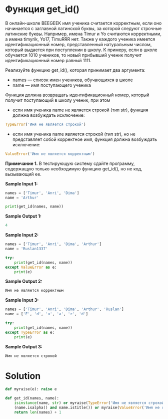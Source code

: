 # Функция get_id()

В онлайн-школе BEEGEEK имя ученика считается корректным, если оно начинается с заглавной латинской буквы, за которой
следуют строчные латинские буквы. Например, имена Timur и Yo считаются корректными, а имена timyrik, Yo17, TimuRRR нет.
Также у каждого ученика имеется идентификационный номер, представленный натуральным числом, который выдается при
поступлении в школу. К примеру, если в школе обучается 1010 учеников, то новый прибывший ученик получит
идентификационный номер равный 1111.

Реализуйте функцию get_id(), которая принимает два аргумента:

* names — список имен учеников, обучающихся в школе
* name — имя поступающего ученика

Функция должна возвращать идентификационный номер, который получит поступающий в школу ученик, при этом

* если имя ученика name не является строкой (тип str), функция должна возбуждать исключение:

```python
TypeError('Имя не является строкой')
```

* если имя ученика name является строкой (тип str), но не представляет собой корректное имя, функция должна возбуждать
  исключение:

```python
ValueError('Имя не является корректным')
```

**Примечание 1.** В тестирующую систему сдайте программу, содержащую только необходимую функцию get_id(), но не код,
вызывающий ее.

**Sample Input 1:**

```python
names = ['Timur', 'Anri', 'Dima']
name = 'Arthur'

print(get_id(names, name))
```

**Sample Output 1:**

```python
4
```

**Sample Input 2:**

```python
names = ['Timur', 'Anri', 'Dima', 'Arthur']
name = 'Ruslan1337'

try:
    print(get_id(names, name))
except ValueError as e:
    print(e)
```

**Sample Output 2:**

```python
Имя не является корректным
```

**Sample Input 3:**

```python
names = ['Timur', 'Anri', 'Dima', 'Arthur', 'Ruslan']
name = ['E', 'd', 'u', 'a', 'r', 'd']

try:
    print(get_id(names, name))
except TypeError as e:
    print(e)
```

**Sample Output 3:**

```python
Имя не является строкой
```

# Solution

```python
def myraise(e): raise e

def get_id(names, name):
    isinstance(name, str) or myraise(TypeError('Имя не является строкой'))
    (name.isalpha() and name.istitle()) or myraise(ValueError('Имя не является корректным'))
    return len(names) + 1
```